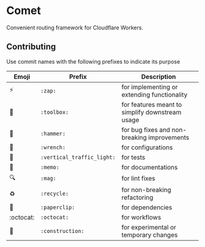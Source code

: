 # Comet

Convenient routing framework for Cloudflare Workers.

## Contributing

Use commit names with the following prefixes to indicate its purpose

| Emoji                    | Prefix                     | Description                                     |
|--------------------------|----------------------------|-------------------------------------------------|
| :zap:                    | `:zap:`                    | for implementing or extending functionality     |
| :toolbox:                | `:toolbox:`                | for features meant to simplify downstream usage |
| :hammer:                 | `:hammer:`                 | for bug fixes and non-breaking improvements     |
| :wrench:                 | `:wrench:`                 | for configurations                              |
| :vertical_traffic_light: | `:vertical_traffic_light:` | for tests                                       |
| :memo:                   | `:memo:`                   | for documentations                              |
| :mag:                    | `:mag:`                    | for lint fixes                                  |
| :recycle:                | `:recycle:`                | for non-breaking refactoring                    |
| :paperclip:              | `:paperclip:`              | for dependencies                                |
| :octocat:                | `:octocat:`                | for workflows                                   |
| :construction:           | `:construction:`           | for experimental or temporary changes           |
